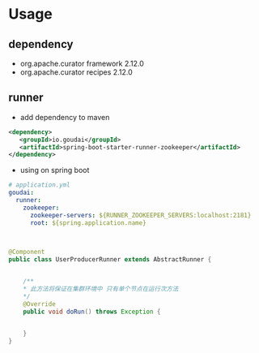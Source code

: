 # Usage

## dependency

* org.apache.curator framework 2.12.0
* org.apache.curator recipes 2.12.0

## runner

* add dependency to maven
 
 ```xml
<dependency>
    <groupId>io.goudai</groupId>
    <artifactId>spring-boot-starter-runner-zookeeper</artifactId>
 </dependency>
 ```
 
 * using on spring boot 
 
```yaml
# application.yml
goudai:
  runner:
    zookeeper:
      zookeeper-servers: ${RUNNER_ZOOKEEPER_SERVERS:localhost:2181}
      root: ${spring.application.name}
      
``` 
```java

@Component
public class UserProducerRunner extends AbstractRunner {


    /**
    * 此方法将保证在集群环境中 只有单个节点在运行次方法
    */
    @Override
    public void doRun() throws Exception {
       

    }
}

```
 

